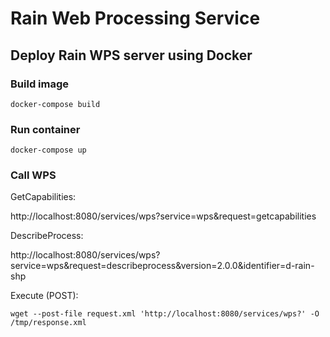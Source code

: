 # Rain Web Processing Service

## Deploy Rain WPS server using Docker

### Build image

    docker-compose build
    
### Run container

    docker-compose up
    
### Call WPS

GetCapabilities:

http://localhost:8080/services/wps?service=wps&request=getcapabilities
    
DescribeProcess:

http://localhost:8080/services/wps?service=wps&request=describeprocess&version=2.0.0&identifier=d-rain-shp
    
Execute (POST):

    wget --post-file request.xml 'http://localhost:8080/services/wps?' -O /tmp/response.xml
